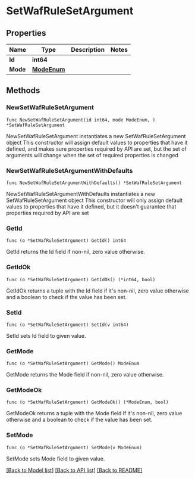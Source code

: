 # SetWafRuleSetArgument

## Properties

Name | Type | Description | Notes
------------ | ------------- | ------------- | -------------
**Id** | **int64** |  | 
**Mode** | [**ModeEnum**](ModeEnum.md) |  | 

## Methods

### NewSetWafRuleSetArgument

`func NewSetWafRuleSetArgument(id int64, mode ModeEnum, ) *SetWafRuleSetArgument`

NewSetWafRuleSetArgument instantiates a new SetWafRuleSetArgument object
This constructor will assign default values to properties that have it defined,
and makes sure properties required by API are set, but the set of arguments
will change when the set of required properties is changed

### NewSetWafRuleSetArgumentWithDefaults

`func NewSetWafRuleSetArgumentWithDefaults() *SetWafRuleSetArgument`

NewSetWafRuleSetArgumentWithDefaults instantiates a new SetWafRuleSetArgument object
This constructor will only assign default values to properties that have it defined,
but it doesn't guarantee that properties required by API are set

### GetId

`func (o *SetWafRuleSetArgument) GetId() int64`

GetId returns the Id field if non-nil, zero value otherwise.

### GetIdOk

`func (o *SetWafRuleSetArgument) GetIdOk() (*int64, bool)`

GetIdOk returns a tuple with the Id field if it's non-nil, zero value otherwise
and a boolean to check if the value has been set.

### SetId

`func (o *SetWafRuleSetArgument) SetId(v int64)`

SetId sets Id field to given value.


### GetMode

`func (o *SetWafRuleSetArgument) GetMode() ModeEnum`

GetMode returns the Mode field if non-nil, zero value otherwise.

### GetModeOk

`func (o *SetWafRuleSetArgument) GetModeOk() (*ModeEnum, bool)`

GetModeOk returns a tuple with the Mode field if it's non-nil, zero value otherwise
and a boolean to check if the value has been set.

### SetMode

`func (o *SetWafRuleSetArgument) SetMode(v ModeEnum)`

SetMode sets Mode field to given value.



[[Back to Model list]](../README.md#documentation-for-models) [[Back to API list]](../README.md#documentation-for-api-endpoints) [[Back to README]](../README.md)


